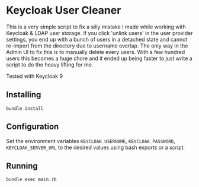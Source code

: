 # Keycloak User Cleaner

This is a very simple script to fix a silly mistake I made while working with Keycloak & LDAP user storage. If you click 'unlink users' in the user provider settings, you end up with a bunch of users in a detached state and cannot re-import from the directory due to username overlap. The only way in the Admin UI to fix this is to manually delete every users. With a few hundred users this becomes a huge chore and it ended up being faster to just write a script to do the heavy lifting for me.

Tested with Keycloak 9

## Installing
```
bundle install
```

## Configuration

Set the environment variables `KEYCLOAK_USERNAME`, `KEYCLOAK_PASSWORD`, `KEYCLOAK_SERVER_URL` to the desired values using bash exports or a script.

## Running
``` 
bundle exec main.rb
```
